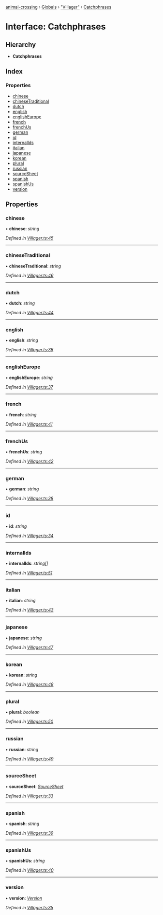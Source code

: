 [animal-crossing](../README.md) › [Globals](../globals.md) › ["Villager"](../modules/_villager_.md) › [Catchphrases](_villager_.catchphrases.md)

# Interface: Catchphrases

## Hierarchy

* **Catchphrases**

## Index

### Properties

* [chinese](_villager_.catchphrases.md#chinese)
* [chineseTraditional](_villager_.catchphrases.md#chinesetraditional)
* [dutch](_villager_.catchphrases.md#dutch)
* [english](_villager_.catchphrases.md#english)
* [englishEurope](_villager_.catchphrases.md#englisheurope)
* [french](_villager_.catchphrases.md#french)
* [frenchUs](_villager_.catchphrases.md#frenchus)
* [german](_villager_.catchphrases.md#german)
* [id](_villager_.catchphrases.md#id)
* [internalIds](_villager_.catchphrases.md#internalids)
* [italian](_villager_.catchphrases.md#italian)
* [japanese](_villager_.catchphrases.md#japanese)
* [korean](_villager_.catchphrases.md#korean)
* [plural](_villager_.catchphrases.md#plural)
* [russian](_villager_.catchphrases.md#russian)
* [sourceSheet](_villager_.catchphrases.md#sourcesheet)
* [spanish](_villager_.catchphrases.md#spanish)
* [spanishUs](_villager_.catchphrases.md#spanishus)
* [version](_villager_.catchphrases.md#version)

## Properties

###  chinese

• **chinese**: *string*

*Defined in [Villager.ts:45](https://github.com/Norviah/animal-crossing/blob/37a256e/module/types/Villager.ts#L45)*

___

###  chineseTraditional

• **chineseTraditional**: *string*

*Defined in [Villager.ts:46](https://github.com/Norviah/animal-crossing/blob/37a256e/module/types/Villager.ts#L46)*

___

###  dutch

• **dutch**: *string*

*Defined in [Villager.ts:44](https://github.com/Norviah/animal-crossing/blob/37a256e/module/types/Villager.ts#L44)*

___

###  english

• **english**: *string*

*Defined in [Villager.ts:36](https://github.com/Norviah/animal-crossing/blob/37a256e/module/types/Villager.ts#L36)*

___

###  englishEurope

• **englishEurope**: *string*

*Defined in [Villager.ts:37](https://github.com/Norviah/animal-crossing/blob/37a256e/module/types/Villager.ts#L37)*

___

###  french

• **french**: *string*

*Defined in [Villager.ts:41](https://github.com/Norviah/animal-crossing/blob/37a256e/module/types/Villager.ts#L41)*

___

###  frenchUs

• **frenchUs**: *string*

*Defined in [Villager.ts:42](https://github.com/Norviah/animal-crossing/blob/37a256e/module/types/Villager.ts#L42)*

___

###  german

• **german**: *string*

*Defined in [Villager.ts:38](https://github.com/Norviah/animal-crossing/blob/37a256e/module/types/Villager.ts#L38)*

___

###  id

• **id**: *string*

*Defined in [Villager.ts:34](https://github.com/Norviah/animal-crossing/blob/37a256e/module/types/Villager.ts#L34)*

___

###  internalIds

• **internalIds**: *string[]*

*Defined in [Villager.ts:51](https://github.com/Norviah/animal-crossing/blob/37a256e/module/types/Villager.ts#L51)*

___

###  italian

• **italian**: *string*

*Defined in [Villager.ts:43](https://github.com/Norviah/animal-crossing/blob/37a256e/module/types/Villager.ts#L43)*

___

###  japanese

• **japanese**: *string*

*Defined in [Villager.ts:47](https://github.com/Norviah/animal-crossing/blob/37a256e/module/types/Villager.ts#L47)*

___

###  korean

• **korean**: *string*

*Defined in [Villager.ts:48](https://github.com/Norviah/animal-crossing/blob/37a256e/module/types/Villager.ts#L48)*

___

###  plural

• **plural**: *boolean*

*Defined in [Villager.ts:50](https://github.com/Norviah/animal-crossing/blob/37a256e/module/types/Villager.ts#L50)*

___

###  russian

• **russian**: *string*

*Defined in [Villager.ts:49](https://github.com/Norviah/animal-crossing/blob/37a256e/module/types/Villager.ts#L49)*

___

###  sourceSheet

• **sourceSheet**: *[SourceSheet](../enums/_villager_.sourcesheet.md)*

*Defined in [Villager.ts:33](https://github.com/Norviah/animal-crossing/blob/37a256e/module/types/Villager.ts#L33)*

___

###  spanish

• **spanish**: *string*

*Defined in [Villager.ts:39](https://github.com/Norviah/animal-crossing/blob/37a256e/module/types/Villager.ts#L39)*

___

###  spanishUs

• **spanishUs**: *string*

*Defined in [Villager.ts:40](https://github.com/Norviah/animal-crossing/blob/37a256e/module/types/Villager.ts#L40)*

___

###  version

• **version**: *[Version](../enums/_villager_.version.md)*

*Defined in [Villager.ts:35](https://github.com/Norviah/animal-crossing/blob/37a256e/module/types/Villager.ts#L35)*
